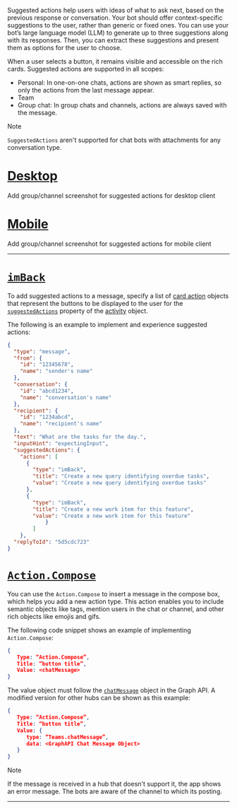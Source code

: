 Suggested actions help users with ideas of what to ask next, based on the previous response or conversation. Your bot should offer context-specific suggestions to the user, rather than generic or fixed ones. You can use your bot’s large language model (LLM) to generate up to three suggestions along with its responses. Then, you can extract these suggestions and present them as options for the user to choose.

When a user selects a button, it remains visible and accessible on the rich cards. Suggested actions are supported in all scopes:

- Personal: In one-on-one chats, actions are shown as smart replies, so only the actions from the last message appear.
- Team
- Group chat: In group chats and channels, actions are always saved with the message.

> [!NOTE]
>
> `SuggestedActions` aren't supported for chat bots with attachments for any conversation type.

# [Desktop](#tab/desktop)

Add group/channel screenshot for suggested actions for desktop client

# [Mobile](#tab/mobile)

Add group/channel screenshot for suggested actions for mobile client

---

# [`imBack`](#tab/iamback)

To add suggested actions to a message, specify a list of [card action](/azure/bot-service/rest-api/bot-framework-rest-connector-api-reference) objects that represent the buttons to be displayed to the user for the [`suggestedActions`](/dotnet/api/microsoft.bot.builder.messagefactory.suggestedactions) property of the [activity](/azure/bot-service/rest-api/bot-framework-rest-connector-api-reference) object.

The following is an example to implement and experience suggested actions:

``` json
{
  "type": "message",
  "from": {
    "id": "12345678",
    "name": "sender's name"
  },
  "conversation": {
    "id": "abcd1234",
    "name": "conversation's name"
  },
  "recipient": {
    "id": "1234abcd",
    "name": "recipient's name"
  },
  "text": "What are the tasks for the day.",
  "inputHint": "expectingInput",
  "suggestedActions": {
    "actions": [
      {
        "type": "imBack",
        "title": "Create a new query identifying overdue tasks",
        "value": "Create a new query identifying overdue tasks"
      },
      {
        "type": "imBack",
        "title": "Create a new work item for this feature",
        "value": "Create a new work item for this feature"
            }
        ]
    },
  "replyToId": "5d5cdc723"
}
```

# [`Action.Compose`](#tab/actioncompose)

You can use the `Action.Compose` to insert a message in the compose box, which helps you add a new action type. This action enables you to include semantic objects like tags, mention users in the chat or channel, and other rich objects like emojis and gifs.

The following code snippet shows an example of implementing `Action.Compose`:

```json
{ 
   Type: “Action.Compose”, 
   Title: “button title”, 
   Value: <chatMessage> 
} 
```

The value object must follow the [`chatMessage`](/graph/api/resources/chatmessage?view=graph-rest-1.0&preserve-view=true) object in the Graph API. A modified version for other hubs can be shown as this example:

```json
{ 
   Type: “Action.Compose”, 
   Title: “button title”, 
   Value: { 
      type: “Teams.chatMessage”, 
      data: <GraphAPI Chat Message Object> 
   } 
}
```

> [!NOTE]
> If the message is received in a hub that doesn't support it, the app shows an error message. The bots are aware of the channel to which its posting.

---

<!--
### `imBack`

To add suggested actions to a message, specify a list of [card action](/azure/bot-service/rest-api/bot-framework-rest-connector-api-reference) objects that represent the buttons to be displayed to the user for the [`suggestedActions`](/dotnet/api/microsoft.bot.builder.messagefactory.suggestedactions) property of the [activity](/azure/bot-service/rest-api/bot-framework-rest-connector-api-reference) object.

The following is an example to implement and experience suggested actions:

``` json
{
  "type": "message",
  "from": {
    "id": "12345678",
    "name": "sender's name"
  },
  "conversation": {
    "id": "abcd1234",
    "name": "conversation's name"
  },
  "recipient": {
    "id": "1234abcd",
    "name": "recipient's name"
  },
  "text": "What are the tasks for the day.",
  "inputHint": "expectingInput",
  "suggestedActions": {
    "actions": [
      {
        "type": "imBack",
        "title": "Create a new query identifying overdue tasks",
        "value": "Create a new query identifying overdue tasks"
      },
      {
        "type": "imBack",
        "title": "Create a new work item for this feature",
        "value": "Create a new work item for this feature"
            }
        ]
    },
  "replyToId": "5d5cdc723"
}
```

---

### `Action.Compose`

You can use the `Action.Compose` to insert a message in the compose box, which helps you add a new action type. This action enables you to include semantic objects like tags, mention users in the chat or channel, and other rich objects like emojis and gifs.

The value object must follow the [`chatMessage`](/graph/api/resources/chatmessage?view=graph-rest-1.0&preserve-view=true) object in the Graph API. The following code snippet shows an example of implementing `Action.Compose`:

```json
{
   Type: “Action.Compose”,
   Title: “button title”,
   Value: {
      type: “Teams.chatMessage”,
      data: <GraphAPI Chat Message Object>
   }
}
```

A modified version for other hubs can be shown as this example:

```json
{ 

   Type: “Action.Compose”, 

   Title: “button title”, 

   Value: { 
      type: “Teams.chatMessage”, 
      data: <GraphAPI Chat Message Object> 
   } 

}
```

It can show an error message, if unsupported. Bots are aware of the channel to which they post.

The following illustrates an example of `Actions.Compose` action:

# [Desktop](#tab/desktop)

:::image type="content" source="~/assets/images/Cards/actions-compose.png" alt-text="Screenshot that shows the Actions.Compose suggested action in desktop." lightbox="~/assets/images/Cards/suggested-actions.png":::

# [Mobile](#tab/mobile)

:::image type="content" source="../../assets/images/Cards/prompt-suggestion-mobile.png" alt-text="Screenshot shows the Actions.Compose suggested action in mobile."lightbox="../../assets/images/Cards/prompt-suggestion-mobile - large.png":::

---

> [!NOTE]
> If the message is received in a hub that doesn't support it, the app shows an error message. The bots are aware of the channel to which its posting.
-->